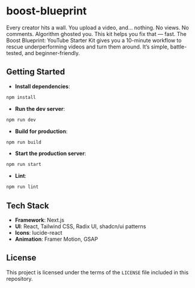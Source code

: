 # boost-blueprint

Every creator hits a wall. You upload a video, and… nothing. No views. No comments. Algorithm ghosted you. This kit helps you fix that — fast. The Boost Blueprint: YouTube Starter Kit gives you a 10-minute workflow to rescue underperforming videos and turn them around. It’s simple, battle-tested, and beginner-friendly.

## Getting Started

- **Install dependencies**:

```bash
npm install
```

- **Run the dev server**:

```bash
npm run dev
```

- **Build for production**:

```bash
npm run build
```

- **Start the production server**:

```bash
npm run start
```

- **Lint**:

```bash
npm run lint
```

## Tech Stack

- **Framework**: Next.js
- **UI**: React, Tailwind CSS, Radix UI, shadcn/ui patterns
- **Icons**: lucide-react
- **Animation**: Framer Motion, GSAP

## License

This project is licensed under the terms of the `LICENSE` file included in this repository.
